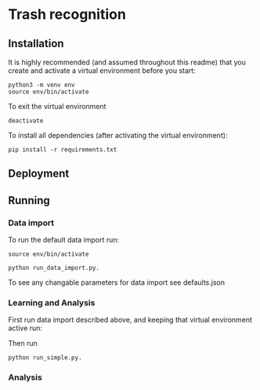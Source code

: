 
# Trash recognition


## Installation

It is highly recommended (and assumed throughout this readme) that you create and activate a virtual environment before you start:

```shell
python3 -m venv env
source env/bin/activate
```

To exit the virtual environment
```shell 
deactivate
```

To install all dependencies (after activating the virtual environment):
```shell
pip install -r requirements.txt
```


## Deployment


## Running

### Data import

To run the default data import run: 
```shell
source env/bin/activate

python run_data_import.py.
```

To see any changable parameters for data import see defaults.json

### Learning and Analysis

First run data import described above, and keeping that virtual environment active run:

Then run  
```shell
python run_simple.py.
```

### Analysis



